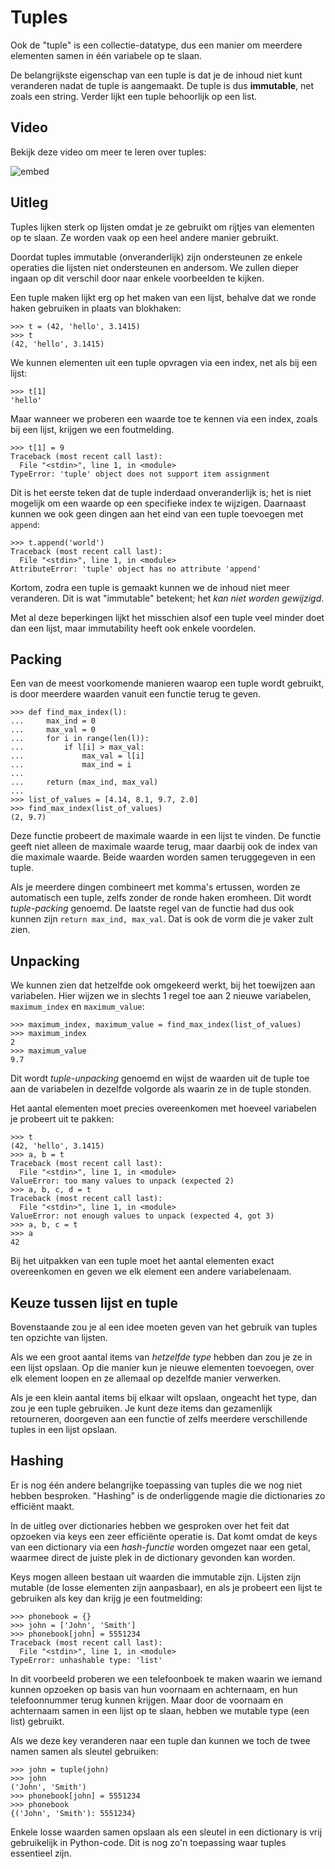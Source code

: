 # Tuples

Ook de "tuple" is een collectie-datatype, dus een manier om meerdere elementen samen in één variabele op te slaan.

De belangrijkste eigenschap van een tuple is dat je de inhoud niet kunt veranderen nadat de tuple is aangemaakt. De tuple is dus **immutable**, net zoals een string. Verder lijkt een tuple behoorlijk op een list.

## Video

Bekijk deze video om meer te leren over tuples:

![embed](https://api.eu.kaltura.com/p/120/sp/12000/embedIframeJs/uiconf_id/23449960/partner_id/120?iframeembed=true&playerId=kaltura_player&entry_id=0_wlxgk3ja&flashvars[streamerType]=auto&amp;flashvars[localizationCode]=en_US&amp;flashvars[leadWithHTML5]=true&amp;flashvars[sideBarContainer.plugin]=true&amp;flashvars[sideBarContainer.position]=left&amp;flashvars[sideBarContainer.clickToClose]=true&amp;flashvars[chapters.plugin]=true&amp;flashvars[chapters.layout]=vertical&amp;flashvars[chapters.thumbnailRotator]=false&amp;flashvars[streamSelector.plugin]=true&amp;flashvars[EmbedPlayer.SpinnerTarget]=videoHolder&amp;flashvars[dualScreen.plugin]=true&amp;flashvars[hotspots.plugin]=1&amp;flashvars[Kaltura.addCrossoriginToIframe]=true&amp;&wid=0_dztdpgtv)

## Uitleg

Tuples lijken sterk op lijsten omdat je ze gebruikt om rijtjes van elementen op te slaan. Ze worden vaak op een heel andere manier gebruikt.

Doordat tuples immutable (onveranderlijk) zijn ondersteunen ze enkele operaties die lijsten niet ondersteunen en andersom. We zullen dieper ingaan op dit verschil door naar enkele voorbeelden te kijken.

Een tuple maken lijkt erg op het maken van een lijst, behalve dat we ronde haken gebruiken in plaats van blokhaken:

    >>> t = (42, 'hello', 3.1415)
    >>> t
    (42, 'hello', 3.1415)

We kunnen elementen uit een tuple opvragen via een index, net als bij een lijst:

    >>> t[1]
    'hello'

Maar wanneer we proberen een waarde toe te kennen via een index, zoals bij een lijst, krijgen we een foutmelding.

    >>> t[1] = 9
    Traceback (most recent call last):
      File "<stdin>", line 1, in <module>
    TypeError: 'tuple' object does not support item assignment

Dit is het eerste teken dat de tuple inderdaad onveranderlijk is; het is niet mogelijk om een waarde op een specifieke index te wijzigen. Daarnaast kunnen we ook geen dingen aan het eind van een tuple toevoegen met `append`:

    >>> t.append('world')
    Traceback (most recent call last):
      File "<stdin>", line 1, in <module>
    AttributeError: 'tuple' object has no attribute 'append'

Kortom, zodra een tuple is gemaakt kunnen we de inhoud niet meer veranderen. Dit is wat "immutable" betekent; het *kan niet worden gewijzigd*.

Met al deze beperkingen lijkt het misschien alsof een tuple veel minder doet dan een lijst, maar immutability heeft ook enkele voordelen.

## Packing

Een van de meest voorkomende manieren waarop een tuple wordt gebruikt, is door meerdere waarden vanuit een functie terug te geven.

    >>> def find_max_index(l):
    ...     max_ind = 0
    ...     max_val = 0
    ...     for i in range(len(l)):
    ...         if l[i] > max_val:
    ...             max_val = l[i]
    ...             max_ind = i
    ...     
    ...     return (max_ind, max_val)
    ...
    >>> list_of_values = [4.14, 8.1, 9.7, 2.0]
    >>> find_max_index(list_of_values)
    (2, 9.7)

Deze functie probeert de maximale waarde in een lijst te vinden. De functie geeft niet alleen de maximale waarde terug, maar daarbij ook de index van die maximale waarde. Beide waarden worden samen teruggegeven in een tuple.

Als je meerdere dingen combineert met komma's ertussen, worden ze automatisch een tuple, zelfs zonder de ronde haken eromheen. Dit wordt *tuple-packing* genoemd. De laatste regel van de functie had dus ook kunnen zijn `return max_ind, max_val`. Dat is ook de vorm die je vaker zult zien.

## Unpacking

We kunnen zien dat hetzelfde ook omgekeerd werkt, bij het toewijzen aan variabelen. Hier wijzen we in slechts 1 regel toe aan 2 nieuwe variabelen, `maximum_index` en `maximum_value`:

    >>> maximum_index, maximum_value = find_max_index(list_of_values)
    >>> maximum_index
    2
    >>> maximum_value
    9.7

Dit wordt *tuple-unpacking* genoemd en wijst de waarden uit de tuple toe aan de variabelen in dezelfde volgorde als waarin ze in de tuple stonden.

Het aantal elementen moet precies overeenkomen met hoeveel variabelen je probeert uit te pakken:

    >>> t
    (42, 'hello', 3.1415)
    >>> a, b = t
    Traceback (most recent call last):
      File "<stdin>", line 1, in <module>
    ValueError: too many values to unpack (expected 2)
    >>> a, b, c, d = t
    Traceback (most recent call last):
      File "<stdin>", line 1, in <module>
    ValueError: not enough values to unpack (expected 4, got 3)
    >>> a, b, c = t
    >>> a
    42

Bij het uitpakken van een tuple moet het aantal elementen exact overeenkomen en geven we elk element een andere variabelenaam. 

## Keuze tussen lijst en tuple

Bovenstaande zou je al een idee moeten geven van het gebruik van tuples ten opzichte van lijsten. 

Als we een groot aantal items van *hetzelfde type* hebben dan zou je ze in een lijst opslaan. Op die manier kun je nieuwe elementen toevoegen, over elk element loopen en ze allemaal op dezelfde manier verwerken.

Als je een klein aantal items bij elkaar wilt opslaan, ongeacht het type, dan zou je een tuple gebruiken. Je kunt deze items dan gezamenlijk retourneren, doorgeven aan een functie of zelfs meerdere verschillende tuples in een lijst opslaan.

## Hashing

Er is nog één andere belangrijke toepassing van tuples die we nog niet hebben besproken. "Hashing" is de onderliggende magie die dictionaries zo efficiënt maakt.

In de uitleg over dictionaries hebben we gesproken over het feit dat opzoeken via keys een zeer efficiënte operatie is. Dat komt omdat de keys van een dictionary via een *hash-functie* worden omgezet naar een getal, waarmee direct de juiste plek in de dictionary gevonden kan worden.

Keys mogen alleen bestaan uit waarden die immutable zijn. Lijsten zijn mutable (de losse elementen zijn aanpasbaar), en als je probeert een lijst te gebruiken als key dan krijg je een foutmelding:

    >>> phonebook = {}
    >>> john = ['John', 'Smith']
    >>> phonebook[john] = 5551234
    Traceback (most recent call last):
      File "<stdin>", line 1, in <module>
    TypeError: unhashable type: 'list'

In dit voorbeeld proberen we een telefoonboek te maken waarin we iemand kunnen opzoeken op basis van hun voornaam en achternaam, en hun telefoonnummer terug kunnen krijgen. Maar door de voornaam en achternaam samen in een lijst op te slaan, hebben we mutable type (een list) gebruikt.

Als we deze key veranderen naar een tuple dan kunnen we toch de twee namen samen als sleutel gebruiken:

    >>> john = tuple(john)
    >>> john
    ('John', 'Smith')
    >>> phonebook[john] = 5551234
    >>> phonebook
    {('John', 'Smith'): 5551234}

Enkele losse waarden samen opslaan als een sleutel in een dictionary is vrij gebruikelijk in Python-code. Dit is nog zo'n toepassing waar tuples essentieel zijn.
